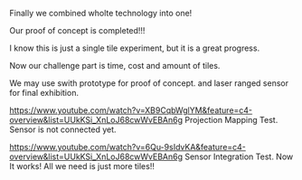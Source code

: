 Finally we combined wholte technology into one!

Our proof of concept is completed!!! 

I know this is just a single tile experiment, but it is a great progress.

Now our challenge part is time, cost and amount of tiles.

We may use swith prototype for proof of concept. and laser ranged sensor for final exhibition.


https://www.youtube.com/watch?v=XB9CqbWglYM&feature=c4-overview&list=UUkKSi_XnLoJ68cwWvEBAn6g
Projection Mapping Test. Sensor is not connected yet.

https://www.youtube.com/watch?v=6Qu-9sIdvKA&feature=c4-overview&list=UUkKSi_XnLoJ68cwWvEBAn6g
Sensor Integration Test. Now It works! All we need is just more tiles!!

